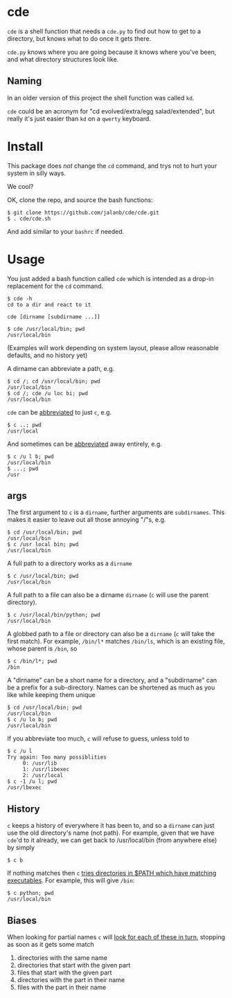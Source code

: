 cde
===

`cde` is a shell function that needs a `cde.py` to find out how to get to a directory, but knows what to do once it gets there.

`cde.py` knows where you are going because it knows where you've been, and what directory structures look like.

Naming
------

In an older version of this project the shell function was called `kd`.

`cde` could be an acronym for "cd evolved/extra/egg salad/extended", but really it's just easier than `kd` on a `qwerty` keyboard.

Install
=======

This package does *not* change the `cd` command, and trys not to hurt your system in silly ways.

We cool?

OK, clone the repo, and source the bash functions:
```shell
$ git clone https://github.com/jalanb/cde/cde.git
$ . cde/cde.sh
```

And add similar to your `bashrc` if needed.

Usage
=====

You just added a bash function called `cde` which is intended as a drop-in replacement for the `cd` command.
```shell
$ cde -h
cd to a dir and react to it

cde [dirname [subdirname ...]]

$ cde /usr/local/bin; pwd
/usr/local/bin
```

(Examples will work depending on system layout, please allow reasonable defaults, and no history yet)

A dirname can abbreviate a path, e.g.
```shell
$ cd /; cd /usr/local/bin; pwd
/usr/local/bin
$ cd /; cde /u loc bi; pwd
/usr/local/bin
```

`cde` can be [abbreviated](https://github.com/jalanb/cde/blob/v0.7.22/cde.sh#L19) to just `c`, e.g.
```shell
$ c ..; pwd
/usr/local
```

And sometimes can be [abbreviated](https://github.com/jalanb/cde/blob/v0.7.22/cde.sh#L90) away entirely, e.g.
```shell
$ c /u l b; pwd
/usr/local/bin
$ ...; pwd
/usr
```

args
----

The first argument to `c` is a `dirname`, further arguments are `subdirnames`. This makes it easier to leave out all those annoying "/"s, e.g.
```shell
$ cd /usr/local/bin; pwd
/usr/local/bin
$ c /usr local bin; pwd
/usr/local/bin
```

A full path to a directory works as a `dirname`
```shell
$ c /usr/local/bin; pwd
/usr/local/bin
```

A full path to a file can also be a dirname `dirname` (`c` will use the parent directory).
```shell
$ c /usr/local/bin/python; pwd
/usr/local/bin
```

A globbed path to a file or directory can also be a `dirname` (`c` will take the first match). For example, `/bin/l*` matches `/bin/ls`, which is an existing file, whose parent is `/bin`, so
```shell
$ c /bin/l*; pwd
/bin
```

A "dirname" can be a short name for a directory, and a "subdirname" can be a prefix for a sub-directory. Names can be shortened as much as you like while keeping them unique

```shell
$ cd /usr/local/bin; pwd
/usr/local/bin
$ c /u lo b; pwd
/usr/local/bin
```

If you abbreviate too much, `c` will refuse to guess, unless told to
```shell
$ c /u l
Try again: Too many possiblities
	 0: /usr/lib
	 1: /usr/libexec
	 2: /usr/local
$ c -1 /u l; pwd
/usr/lbexec
```

History
-------

`c` keeps a history of everywhere it has been to, and so a `dirname` can just use the old directory's name (not path). For example, given that we have `cde`'d to it already, we can get back to /usr/local/bin (from anywhere else) by simply
```shell
$ c b
```

If nothing matches then `c` [tries directories in $PATH which have matching executables](https://github.com/jalanb/cde/blob/v0.7.22/cde.py#L261). For example, this will give `/bin`:

```shell
$ c python; pwd
/usr/local/bin
```

Biases
------

When looking for partial names `c` will [look for each of these in turn](https://github.com/jalanb/cde/blob/v0.7.22/cde.py#L649), stopping as soon as it gets some match

1. directories with the same name
2. directories that start with the given part
3. files that start with the given part
4. directories with the part in their name
4. files with the part in their name

